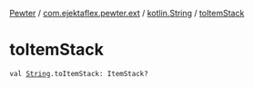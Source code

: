 [Pewter](../../index.md) / [com.ejektaflex.pewter.ext](../index.md) / [kotlin.String](index.md) / [toItemStack](./to-item-stack.md)

# toItemStack

`val `[`String`](https://kotlinlang.org/api/latest/jvm/stdlib/kotlin/-string/index.html)`.toItemStack: ItemStack?`